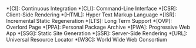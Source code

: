 *[CI]: Continuous Integration
*[CLI]: Command-Line Interface
*[CSR]: Client-Side Rendering
*[HTML]: Hyper Text Markup Language
*[ISR]: Incremental Static Regeneration
*[LTS]: Long Term Support
*[OVP]: Overlord Page
*[PPA]: Personal Package Archive
*[PWA]: Progressive Web App
*[SSG]: Static Site Generation
*[SSR]: Server-Side Rendering
*[URL]: Universal Resource Locator
*[W3C]: World Wide Web Consortium

